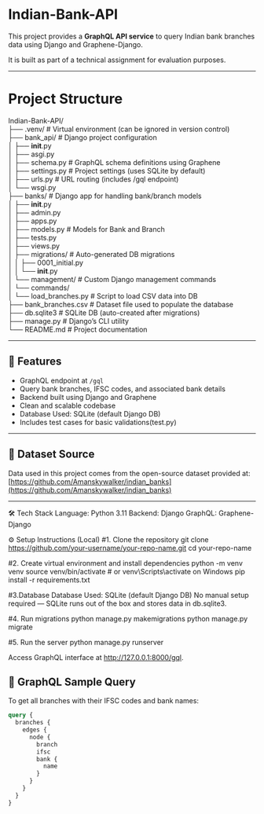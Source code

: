 # Indian-Bank-API

This project provides a **GraphQL API service** to query Indian bank branches data using Django and Graphene-Django.

It is built as part of a technical assignment for evaluation purposes.

---
# Project Structure

Indian-Bank-API/<br>
├── .venv/                      # Virtual environment (can be ignored in version control)<br>
├── bank_api/                   # Django project configuration<br>
│   ├── __init__.py<br>
│   ├── asgi.py<br>
│   ├── schema.py               # GraphQL schema definitions using Graphene<br>
│   ├── settings.py             # Project settings (uses SQLite by default)<br>
│   ├── urls.py                 # URL routing (includes /gql endpoint)<br>
│   └── wsgi.py<br>
├── banks/                      # Django app for handling bank/branch models<br>
│   ├── __init__.py<br>
│   ├── admin.py<br>
│   ├── apps.py<br>
│   ├── models.py               # Models for Bank and Branch<br>
│   ├── tests.py<br>
│   ├── views.py<br>
│   ├── migrations/             # Auto-generated DB migrations<br>
│   │   ├── 0001_initial.py<br>
│   │   └── __init__.py<br>
│   └── management/             # Custom Django management commands<br>
│       └── commands/<br>
│           └── load_branches.py  # Script to load CSV data into DB<br>
├── bank_branches.csv           # Dataset file used to populate the database<br>
├── db.sqlite3                  # SQLite DB (auto-created after migrations)<br>
├── manage.py                   # Django’s CLI utility<br>
└── README.md                   # Project documentation<br>






---

## 🚀 Features

- GraphQL endpoint at `/gql`
- Query bank branches, IFSC codes, and associated bank details
- Backend built using Django and Graphene
- Clean and scalable codebase
- Database Used: SQLite (default Django DB)
- Includes test cases for basic validations(test.py)

---

## 📂 Dataset Source

Data used in this project comes from the open-source dataset provided at:
[https://github.com/Amanskywalker/indian_banks](https://github.com/Amanskywalker/indian_banks)

---
🛠️ Tech Stack
Language: Python 3.11
Backend: Django
GraphQL: Graphene-Django

⚙️ Setup Instructions (Local)
#1. Clone the repository
git clone https://github.com/your-username/your-repo-name.git
cd your-repo-name

#2. Create virtual environment and install dependencies
python -m venv venv
source venv/bin/activate  # or venv\Scripts\activate on Windows
pip install -r requirements.txt

#3.Database
Database Used: SQLite (default Django DB)
No manual setup required — SQLite runs out of the box and stores data in db.sqlite3.

#4. Run migrations
python manage.py makemigrations
python manage.py migrate

#5. Run the server
python manage.py runserver

Access GraphQL interface at http://127.0.0.1:8000/gql.




## 🔗 GraphQL Sample Query

To get all branches with their IFSC codes and bank names:

```graphql
query {
  branches {
    edges {
      node {
        branch
        ifsc
        bank {
          name
        }
      }
    }
  }
}
